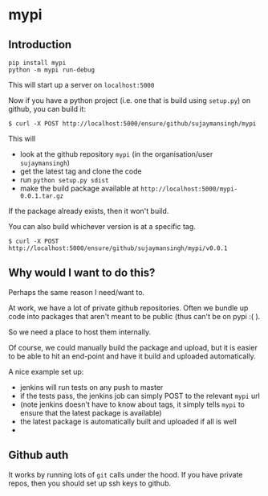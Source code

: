 # mypi


## Introduction

```
pip install mypi
python -m mypi run-debug
```

This will start up a server on `localhost:5000`

Now if you have a python project (i.e. one that is build using `setup.py`) on github, you can build it:

```
$ curl -X POST http://localhost:5000/ensure/github/sujaymansingh/mypi
```

This will

* look at the github repository `mypi` (in the organisation/user `sujaymansingh`)
* get the latest tag and clone the code
* run `python setup.py sdist`
* make the build package available at `http://localhost:5000/mypi-0.0.1.tar.gz`

If the package already exists, then it won't build.

You can also build whichever version is at a specific tag.

```
$ curl -X POST http://localhost:5000/ensure/github/sujaymansingh/mypi/v0.0.1
```

## Why would I want to do this?

Perhaps the same reason I need/want to.

At work, we have a lot of private github repositories. Often we bundle up code
into packages that aren't meant to be public (thus can't be on pypi :( ).

So we need a place to host them internally.

Of course, we could manually build the package and upload, but it is easier
to be able to hit an end-point and have it build and uploaded automatically.

A nice example set up:

* jenkins will run tests on any push to master
* if the tests pass, the jenkins job can simply POST to the relevant `mypi` url
* (note jenkins doesn't have to know about tags, it simply tells `mypi` to
   ensure that the latest package is available)
* the latest package is automatically built and uploaded if all is well
* 

## Github auth

It works by running lots of `git` calls under the hood. If you have private repos, then you should set up ssh keys to github.
